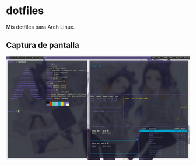 # dotfiles
Mis dotfiles para Arch Linux.
## Captura de pantalla
![](docs/img/Captura_de_pantalla.png)
